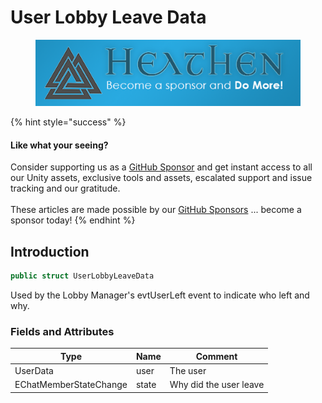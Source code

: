 # User Lobby Leave Data

<figure><img src="../../../.gitbook/assets/512x128 Sponsor Banner.png" alt="Become a sponsor and Do More"><figcaption></figcaption></figure>

{% hint style="success" %}
#### Like what your seeing?

Consider supporting us as a [GitHub Sponsor](../../../become-a-sponsor.md) and get instant access to all our Unity assets, exclusive tools and assets, escalated support and issue tracking and our gratitude.\
\
These articles are made possible by our [GitHub Sponsors](https://github.com/sponsors/heathen-engineering) ... become a sponsor today!
{% endhint %}

## Introduction

```csharp
public struct UserLobbyLeaveData
```

Used by the Lobby Manager's evtUserLeft event to indicate who left and why.

### Fields and Attributes

| Type                   | Name  | Comment                |
| ---------------------- | ----- | ---------------------- |
| UserData               | user  | The user               |
| EChatMemberStateChange | state | Why did the user leave |


